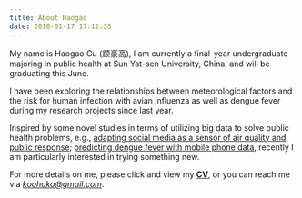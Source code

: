 ```yaml
---
title: About Haogao 
date: 2016-01-17 17:12:33
---
```


My name is Haogao Gu (顾豪高), I am currently a final-year undergraduate majoring in public health at Sun Yat-sen University, China, and will be graduating this June.

I have been exploring the relationships between meteorological factors and the risk for human infection with avian influenza as well as dengue fever during my research projects since last year.

Inspired by some novel studies in terms of utilizing big data to solve public health problems, e.g., [adapting social media as a sensor of air quality and public response](http://www.jmir.org/2015/1/e22/); [predicting dengue fever with mobile phone data](https://www.pnas.org/content/112/38/11887.full), recently I am particularly interested in trying something new. 

For more details on me, please click and view my **[CV](about/CV.pdf)**, or you can reach me via *<koohoko@gmail.com>*.